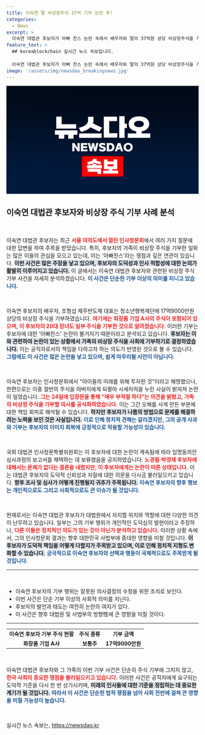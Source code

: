 ```yaml
---
title: 이숙연 딸 비상장주식 37억 기부 논란 후!
categories:
  - News
excerpt: >
  이숙연 대법관 후보자가 아빠 찬스 논란 속에서 배우자와 딸의 37억원 상당 비상장주식을 기부했습니다. 가족의 기부는 최근의 논란을 의식한 것으로 보이며, 후보자는 매우 부적절했다며 사과한 바 있습니다.
feature_text: >
  ## koreablockchain 실시간 뉴스 속보입니다.

  이숙연 대법관 후보자가 아빠 찬스 논란 속에서 배우자와 딸의 37억원 상당 비상장주식을 기부했습니다. 가족의 기부는 최근의 논란을 의식한 것으로 보이며, 후보자는 매우 부적절했다며 사과한 바 있습니다.
image: '/assets/img/newsdao_breakingnews.jpg'
---
```


<p><img src="/assets/img/newsdao_breakingnews.jpg" alt="koreablockchain 속보" /></p>

<h2 data-ke-size="size26">이숙연 대법관 후보자와 비상장 주식 기부 사례 분석</h2>

<p data-ke-size="size16">&nbsp;</p>

<p>이숙연 대법관 후보자는 최근 <b><span style="color: #ee2323;">서울 여의도에서 열린 인사청문회</span></b>에서 여러 가지 질문에 대한 답변을 하여 주목을 받았습니다. 특히, 후보자의 가족이 비상장 주식을 기부한 일화는 많은 이들의 관심을 모으고 있는데, 이는 '아빠찬스'라는 쟁점과 깊은 연관이 있습니다. <b><span style="background-color: #21538527;">이번 사건은 많은 주장을 낳고 있으며, 후보자의 도덕성과 인사 적합성에 대한 논의가 활발히 이루어지고 있습니다.</span></b> 이 글에서는 이숙연 대법관 후보자와 관련된 비상장 주식 기부 사건을 자세히 분석하겠습니다. <b><span style="color: #1a5490;">이 사건은 단순한 기부 이상의 의미를 지니고 있습니다.</span></b></p>

<p data-ke-size="size16">&nbsp;</p>

<p>이숙연 후보자의 배우자, 조형섭 제주반도체 대표는 청소년행복재단에 17억9000만원 상당의 비상장 주식을 기부하였습니다. <b><span style="color: #ee2323;">여기에는 화장품 기업 A사의 주식이 포함되어 있으며, 이 후보자의 20대 장녀도 일부 주식을 기부한 것으로 알려졌습니다.</span></b> 이러한 기부는 후보자에 대한 '아빠찬스' 논란이 불거지기 때문이라고 분석되고 있습니다. <b><span style="background-color: #21538527;">후보자는 이와 관련하여 논란이 있는 상황에서 가족의 비상장 주식을 사회에 기부하기로 결정하였습니다.</span></b> 이는 공직자로서의 책임을 다하고자 하는 의도가 반영된 것으로 볼 수 있습니다. <b><span style="color: #1a5490;">그럼에도 이 사건은 많은 논란을 낳고 있으며, 쉽게 마무리될 사안이 아닙니다.</span></b></p>

<p data-ke-size="size16">&nbsp;</p>

<p>이숙연 후보자는 인사청문회에서 "아이들의 미래를 위해 투자한 것"이라고 해명했으나, 한편으로는 이중 절반의 주식을 아버지에게 되팔아 시세차익을 누린 사실이 밝혀져 논란이 일었습니다. <b><span style="color: #ee2323;">그는 24일에 입장문을 통해 "매우 부적절 하다"는 의견을 밝혔고, 가족의 비상장 주식을 기부할 의사를 공식화하였습니다.</span></b> 이는 그간 오해를 사게 만든 부분에 대한 책임 회피로 해석될 수 있습니다. <b><span style="background-color: #21538527;">하지만 후보자가 나름의 방법으로 문제를 해결하려는 노력을 보인 것은 사실입니다.</span></b> <b><span style="color: #1a5490;">이로 인해 정치적 견해는 갈리겠지만, 그의 공개 사과와 기부는 후보자의 이미지 회복에 긍정적으로 작용할 가능성이 있습니다.</span></b></p>

<p data-ke-size="size16">&nbsp;</p>

<p>국회 대법관 인사청문특별위원회는 이 후보자에 대한 논란이 계속됨에 따라 임명동의안 심사과정의 보고서를 채택하는 데 보류했음을 공지하였습니다. <b><span style="color: #ee2323;">노경필·박영재 후보자에 대해서는 문제가 없다는 결론을 내렸지만, 이 후보자에게는 논란이 따른 상태입니다.</span></b> 이는 대법관 후보자의 도덕적 신뢰성과 자질에 대한 의문을 다시금 불러일으키고 있습니다. <b><span style="background-color: #21538527;">향후 조사 및 심사가 어떻게 진행될지 귀추가 주목됩니다.</span></b> <b><span style="color: #1a5490;">이숙연 후보자의 향후 행보는 개인적으로도 그리고 사회적으로도 큰 이슈가 될 것입니다.</span></b></p>

<p data-ke-size="size16">&nbsp;</p>

<p>현재로서는 이숙연 대법관 후보자가 대법원에서 차지할 위치와 역할에 대한 다양한 의견이 난무하고 있습니다. 일부는 그의 기부 행위가 개인적인 도덕심의 발현이라고 주장하나, <b><span style="color: #ee2323;">다른 이들은 정치적인 의도가 있는 것이 아닌가 분석하고 있습니다.</span></b> 이러한 상황 속에서, 그의 인사청문회 결과는 향후 대한민국 사법부에 중대한 영향을 미칠 것입니다. <b><span style="background-color: #21538527;">이 후보자가 도덕적 책임을 어떻게 다할지가 주목받고 있으며, 이로 인해 정치적 지형도 변화할 수 있습니다.</span></b> <b><span style="color: #1a5490;">궁극적으로 이숙연 후보자의 선택과 행동이 국제적으로도 주목받게 될 것입니다.</span></b></p>

<hr>

<p data-ke-size="size16">&nbsp;</p>

<ul>
  <li>이숙연 후보자의 기부 행위는 잘못된 의사결정의 수정을 위한 조치로 보인다.</li>
  <li>이번 사건은 단순 기부 이상의 사회적 의미를 지닌다.</li>
  <li>후보자의 발언과 태도는 여전히 논란의 여지가 있다.</li>
  <li>이 사건은 향후 대법원 및 사법부의 방향性에 큰 영향을 미칠 것이다.</li>
</ul>

<hr>

<table style="width: 100%; border-collapse: collapse;">
  <tr>
    <td style="text-align: center; height: 17px;"><b>이숙연 후보자 기부 주식 현황</b></td>
    <td style="text-align: center; height: 17px;"><b>주식 종류</b></td>
    <td style="text-align: center; height: 17px;"><b>기부 금액</b></td>
  </tr>
  <tr>
    <td style="text-align: center; height: 17px;"><b>화장품 기업 A사</b></td>
    <td style="text-align: center; height: 17px;"><b>보통주</b></td>
    <td style="text-align: center; height: 17px;"><b>17억9000만원</b></td>
  </tr>
</table>

<p data-ke-size="size16">&nbsp;</p> 

<p>이숙연 대법관 후보자와 그 가족의 이번 기부 사건은 단순히 주식 기부에 그치지 않고, <b><span style="color: #ee2323;">한국 사회의 중요한 쟁점을 불러일으키고 있습니다.</span></b> 이러한 사건은 공직자에게 요구되는 도덕적 기준을 다시 한 번 상기시키며, <b><span style="background-color: #21538527;">미래의 인사들에 대한 기준을 정립하는 데 중요한 계기가 될 것입니다.</span></b> <b><span style="color: #1a5490;">따라서 이 사건은 단순한 법적 쟁점을 넘어 사회 전반에 걸쳐 큰 영향을 미칠 가능성이 높습니다.</span></b></p>

<p data-ke-size="size16">&nbsp;</p>
실시간 뉴스 속보는, <a href="https://newsdao.kr" rel="dofollow">https://newsdao.kr</a>


